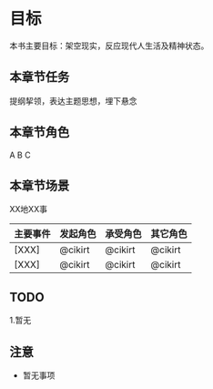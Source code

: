 # 目标

本书主要目标：架空现实，反应现代人生活及精神状态。

本章节任务
--------------------
提纲挈领，表达主题思想，埋下悬念

本章节角色
--------------------
A B C

本章节场景
--------------------
XX地XX事

| 主要事件 | 发起角色 | 承受角色 | 其它角色 |
| ------------ | ------------ | ------------ | ------------ |
| [XXX] | @cikirt | @cikirt | @cikirt |
| [XXX] | @cikirt | @cikirt | @cikirt |



TODO
---------

 1.暂无



注意
-----------

 - 暂无事项

